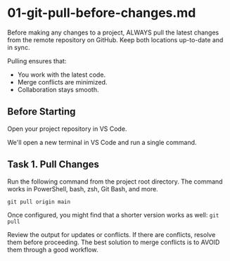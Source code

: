 # 01-git-pull-before-changes.md

Before making any changes to a project, ALWAYS pull the latest changes from the remote repository on GitHub. Keep both locations up-to-date and in sync. 

Pulling ensures that:
- You work with the latest code.
- Merge conflicts are minimized.
- Collaboration stays smooth.

## Before Starting

Open your project repository in VS Code. 

We'll open a new terminal in VS Code and run a single command. 

## Task 1. Pull Changes

Run the following command from the project root directory. 
The command works in PowerShell, bash, zsh, Git Bash, and more. 

```shell
git pull origin main
```

Once configured, you might find that a shorter version works as well: `git pull`

Review the output for updates or conflicts. 
If there are conflicts, resolve them before proceeding.
The best solution to merge conflicts is to AVOID them through a good workflow. 
